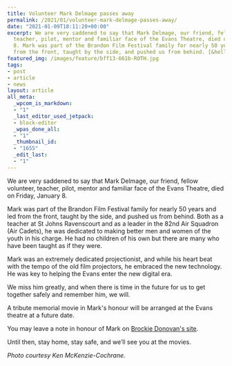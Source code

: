 ```yaml
---
title: Volunteer Mark Delmage passes away
permalink: /2021/01/volunteer-mark-delmage-passes-away/
date: "2021-01-09T18:11:20+00:00"
excerpt: We are very saddened to say that Mark Delmage, our friend, fellow volunteer,
  teacher, pilot, mentor and familiar face of the Evans Theatre, died on Friday, January
  8. Mark was part of the Brandon Film Festival family for nearly 50 years and led
  from the front, taught by the side, and pushed us from behind. [&hellip;]
featured_img: /images/feature/bff13-661b-ROTH.jpg
tags:
- post
- article
- news
layout: article
all_meta:
  _wpcom_is_markdown:
  - "1"
  _last_editor_used_jetpack:
  - block-editor
  _wpas_done_all:
  - "1"
  _thumbnail_id:
  - "1655"
  _edit_last:
  - "1"
---
```


We are very saddened to say that Mark Delmage, our friend, fellow volunteer, teacher, pilot, mentor and familiar face of the Evans Theatre, died on Friday, January 8.

Mark was part of the Brandon Film Festival family for nearly 50 years and led from the front, taught by the side, and pushed us from behind. Both as a teacher at St Johns Ravenscourt and as a leader in the 82nd Air Squadron (Air Cadets), he was dedicated to making better men and women of the youth in his charge. He had no children of his own but there are many who have been taught as if they were.

Mark was an extremely dedicated projectionist, and while his heart beat with the tempo of the old film projectors, he embraced the new technology. He was key to helping the Evans enter the new digital era.

We miss him greatly, and when there is time in the future for us to get together safely and remember him, we will.

A tribute memorial movie in Mark's honour will be arranged at the Evans theatre at a future date.

You may leave a note in honour of Mark on [Brockie Donovan's site](https://brockiedonovan.funeraltechweb.com/tribute/details/7845/Mark-Delmage/obituary.html#tribute-start).

Until then, stay home, stay safe, and we’ll see you at the movies.

*Photo courtesy Ken McKenzie-Cochrane.*